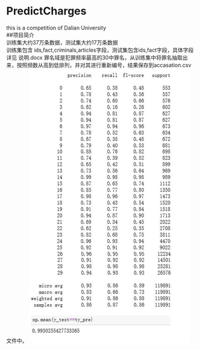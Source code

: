 # PredictCharges
this is a competition of Dalian University    
##项目简介    
训练集大约37万条数据，测试集大约17万条数据    
训练集包含 ids,fact,criminals,articles字段，测试集包含ids,fact字段，具体字段详见 说明.docx
罪名域是犯罪频率最高的30中罪名，从训练集中将罪名抽取出来，按照频数从高到低排列，并对其进行重新编号，结果保存到accasation.csv文件中。
![model effects](https://github.com/firewolffff/PredictCharges/blob/master/mutilclass_lr_80.pkl.png)   
